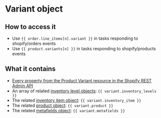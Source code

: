 # Variant object

## How to access it

* Use `{{ order.line_items[n].variant }}` in tasks responding to shopify/orders events
* Use `{{ product.variants[n] }}` in tasks responding to shopify/products events

## What it contains

* [Every property from the Product Variant resource in the Shopify REST Admin API](https://shopify.dev/docs/admin-api/rest/reference/products/product-variant#properties)
* An array of related [inventory level objects](inventory-level.md): `{{ variant.inventory_levels }}`
* The related [inventory item object](inventory-item.md): `{{ variant.inventory_item }}` 
* The related [product object](product.md): `{{ variant.product }}` 
* The related [metafields object](metafields.md): `{{ variant.metafields }}` 

